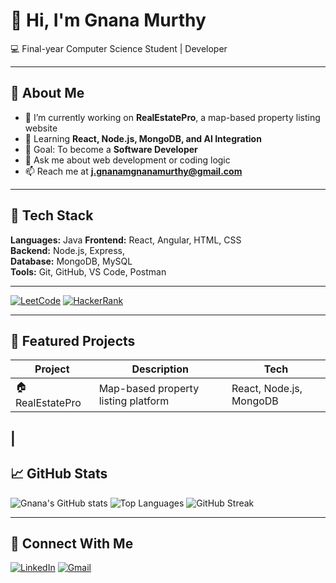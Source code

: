 # 👋 Hi, I'm Gnana Murthy  
💻 Final-year Computer Science Student |  Developer  

---

## 🚀 About Me
- 🔭 I’m currently working on **RealEstatePro**, a map-based property listing website  
- 🌱 Learning **React, Node.js, MongoDB, and AI Integration**  
- 🎯 Goal: To become a **Software Developer**  
- 💬 Ask me about web development or coding logic  
- 📫 Reach me at **j.gnanamgnanamurthy@gmail.com**

---

## 🧰 Tech Stack
**Languages:** Java
**Frontend:** React, Angular, HTML, CSS  
**Backend:** Node.js, Express,  
**Database:** MongoDB, MySQL  
**Tools:** Git, GitHub, VS Code, Postman

---

[![LeetCode](https://img.shields.io/badge/LeetCode-FFA116?style=for-the-badge&logo=leetcode&logoColor=white)](https://leetcode.com/u/Gnanamurthy_2004/)
[![HackerRank](https://img.shields.io/badge/HackerRank-2EC866?style=for-the-badge&logo=hackerrank&logoColor=white)](https://www.hackerrank.com/profile/j_gnanamgnanamu1)

---

## 🌟 Featured Projects
| Project | Description | Tech |
|----------|--------------|------|
| 🏠 RealEstatePro | Map-based property listing platform | React, Node.js, MongoDB |
| 
---

## 📈 GitHub Stats
![Gnana's GitHub stats](https://github-readme-stats.vercel.app/api?username=Gnanamurthy7010&show_icons=true&theme=radical)
![Top Languages](https://github-readme-stats.vercel.app/api/top-langs/?username=Gnanamurthy7010&layout=compact&theme=radical)
![GitHub Streak](https://github-readme-streak-stats.herokuapp.com/?user=Gnanamurthy7010&theme=radical)

---

## 🤝 Connect With Me
[![LinkedIn](https://img.shields.io/badge/LinkedIn-0A66C2?style=for-the-badge&logo=linkedin&logoColor=white)](https://www.linkedin.com/in/gnana-murthy/)
[![Gmail](https://img.shields.io/badge/Gmail-D14836?style=for-the-badge&logo=gmail&logoColor=white)](mailto:j.gnanamgnanamurthy@gmail.com)
